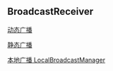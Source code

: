 ## BroadcastReceiver

[动态广播](DynamicReceiver.md)

[静态广播](StaticReceiver.md)

[本地广播  LocalBroadcastManager](LocalBroadcastManager.md)